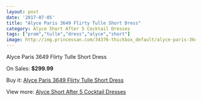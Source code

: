 ```yaml
---
layout: post
date: '2017-07-05'
title: "Alyce Paris 3649 Flirty Tulle Short Dress"
category: Alyce Short After 5 Cocktail Dresses
tags: ["prom","tulle","dress","alyce","short"]
image: http://img.princessan.com/34376-thickbox_default/alyce-paris-3649-flirty-tulle-short-dress.jpg
---
```

Alyce Paris 3649 Flirty Tulle Short Dress

On Sales: **$299.99**
<a href="https://www.princessan.com/en/16091-alyce-paris-3649-flirty-tulle-short-dress.html"><amp-img layout="responsive" width="600" height="600" src="//img.princessan.com/34376-thickbox_default/alyce-paris-3649-flirty-tulle-short-dress.jpg" alt="Alyce Paris 3649 Flirty Tulle Short Dress 0" /></a>
<a href="https://www.princessan.com/en/16091-alyce-paris-3649-flirty-tulle-short-dress.html"><amp-img layout="responsive" width="600" height="600" src="//img.princessan.com/34377-thickbox_default/alyce-paris-3649-flirty-tulle-short-dress.jpg" alt="Alyce Paris 3649 Flirty Tulle Short Dress 1" /></a>

Buy it: [Alyce Paris 3649 Flirty Tulle Short Dress](https://www.princessan.com/en/16091-alyce-paris-3649-flirty-tulle-short-dress.html "Alyce Paris 3649 Flirty Tulle Short Dress")

View more: [Alyce Short After 5 Cocktail Dresses](https://www.princessan.com/en/132- "Alyce Short After 5 Cocktail Dresses")